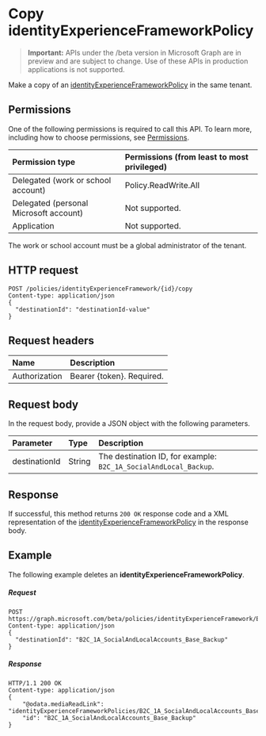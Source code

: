 # Copy identityExperienceFrameworkPolicy

> **Important:** APIs under the /beta version in Microsoft Graph are in preview and are subject to change. Use of these APIs in production applications is not supported.

Make a copy of an [identityExperienceFrameworkPolicy](../resources/identityexperienceframeworkpolicy.md) in the same tenant.

## Permissions

One of the following permissions is required to call this API. To learn more, including how to choose permissions, see [Permissions](../../../concepts/permissions_reference.md).

|Permission type      | Permissions (from least to most privileged)              |
|:--------------------|:---------------------------------------------------------|
|Delegated (work or school account)|Policy.ReadWrite.All|
|Delegated (personal Microsoft account)| Not supported.|
|Application|Not supported.|

The work or school account must be a global administrator of the tenant.

## HTTP request

<!-- { "blockType": "ignored" } -->
```http
POST /policies/identityExperienceFramework/{id}/copy
Content-type: application/json
{
  "destinationId": "destinationId-value"
}
```

## Request headers

|Name|Description|
|:---------------|:----------|
|Authorization|Bearer {token}. Required.|

## Request body

In the request body, provide a JSON object with the following parameters.

| Parameter	   | Type	|Description|
|:---------------|:--------|:----------|
|destinationId|String|The destination ID, for example: `B2C_1A_SocialAndLocal_Backup`.|

## Response

If successful, this method returns `200 OK` response code and a XML representation of the [identityExperienceFrameworkPolicy](../resources/identityexperienceframeworkpolicy.md) in the response body.

## Example

The following example deletes an **identityExperienceFrameworkPolicy**.

##### Request

<!-- {
  "blockType": "request",
  "name": "copy_identityExperienceFramework"
}-->
```http
POST https://graph.microsoft.com/beta/policies/identityExperienceFramework/B2C_1A_SocialAndLocalAccounts_Base/copy
Content-type: application/json
{
  "destinationId": "B2C_1A_SocialAndLocalAccounts_Base_Backup"
}
```

##### Response

<!-- {
  "blockType": "response",
  "truncated": true,
  "@odata.type": "microsoft.graph.policy.identityExperienceFramework"
} -->
```http
HTTP/1.1 200 OK
Content-type: application/json
{
    "@odata.mediaReadLink": "identityExperienceFrameworkPolicies/B2C_1A_SocialAndLocalAccounts_Base_Backup/$value",
    "id": "B2C_1A_SocialAndLocalAccounts_Base_Backup"
}
```

<!-- uuid: 8fcb5dbc-d5aa-4681-8e31-b001d5168d79
2015-10-25 14:57:30 UTC -->
<!-- {
  "type": "#page.annotation",
  "description": "Get identityExperienceFramework",
  "keywords": "",
  "section": "documentation",
  "tocPath": ""
}-->